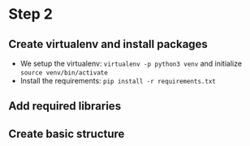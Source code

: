 # Step 2

## Create virtualenv and install packages
- We setup the virtualenv: `virtualenv -p python3 venv` and initialize `source venv/bin/activate`
- Install the requirements: `pip install -r requirements.txt`

## Add required libraries

## Create basic structure



